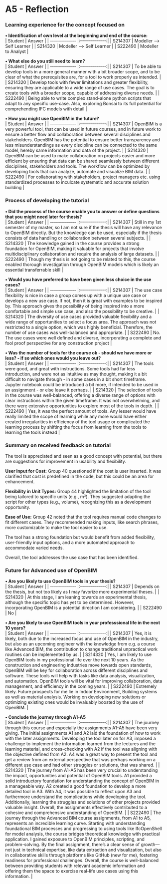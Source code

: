 # A5 - Reflection #

### Learning experience for the concept focused on ###

**•	Identification of own level at the beginning and end of the course:**  
| Student        | Answer |
| ------------- |:-------------:|
| S214307        | Modeller --> Self Learner |
| S214320      | Modeller --> Self Learner |
| S222490      | Modeller to Analyst |

**•	What else do you still need to learn?**  
| Student        | Answer |
| ------------- |:-------------:|
| S214307        | To be able to develop tools in a more general manner with a bit broader scope, and to be clear of what the prerequisites are, for a tool to work properly as intended. |
| S214320      | Develop tools with fewer limitations and greater flexibility, ensuring they are applicable to a wide range of use cases. The goal is to create tools with a broader scope, capable of addressing diverse needs. |
| S222490      | Being able to write complex stand-alone python scripts that adapt to any specific use-case. Also, exploring Bonsai to its full potential for comprehending IFC models with detail |

**•	How you might use OpenBIM in the future?**  
| Student        | Answer |
| ------------- |:-------------:|
| S214307        | OpenBIM is a very powerful tool, that can be used in future courses, and in future work to ensure a better flow and collaboration between several disciplines and stakeholders. OpenBIM has the potential to ensure better transparency and less misunderstandings as every discipline can be connected to the same model, hereby same information and data of the project. |
| S214320      | OpenBIM can be used to make collaboration on projects easier and more efficient by ensuring that data can be shared seamlessly between different disciplines, stakeholders and tools. The workflow can be optimized by developing tools that can analyze, automate and visualize BIM data. |
| S222490      | For collaborating with stakeholders, project managers etc. using standardized processes to inculcate systematic and accurate solution building |

### Process of developing the tutorial ###

**•	Did the process of the course enable you to answer or define questions that you might need later for thesis?**  
| Student        | Answer |
| ------------- |:-------------:|
| S214307        | Still in my 1st semester of my master, so I am not sure if the thesis will have any relevance to OpenBIM directly. But the knowledge can be used, especially if the thesis consists of data handling or collaboration between several subjects. |
| S214320      | The knowledge gained in the course provides a strong foundation for OpenBIM, making it valuable for projects that involve multidisciplinary collaboration and require the analysis of large datasets. |
| S222490      | Though my thesis is not going to be related to this, the course enabled thorough investigation through OpenBIM models which is likely an essential transferrable skill |

**•	Would you have preferred to have been given less choice in the use cases?**  
| Student        | Answer |
| ------------- |:-------------:|
| S214307        | The use case flexibility is nice in case a group comes up with a unique use case or develops a new use case. If not, then it is great with examples to be inspired by. This approach gives the possibility of being inspired into a more comfortable and simple use case, and also the possibility to be creative. |
| S214320      | The diversity of use cases provided valuable flexibility and a wide range of opportunities to select a focus area. The approach was not restricted to a single option, which was highly beneficial. Therefore, the number of use cases was well-balanced and appropriate. |
| S222490      | No. The use cases were well defined and diverse, incorporating a complete and fool proof perspective for any construction project |

**•	Was the number of tools for the course ok - should we have more or less? - if so which ones would you leave out?**  
| Student        | Answer |
| ------------- |:-------------:|
| S214307        | The tools were good, and great with instructions. Some tools had far less introduction, and were not as intuitive as may thought, making it a bit difficult to navigate through - in some cases in a bit short timeframe. Jupyter notebook could be introduced a bit more, if intended to be used in an assignment - or else leave it perhaps. |
| S214320      | The selection of tools in the course was well-balanced, offering a diverse range of options with clear instructions within the given timeframe. It was not overwhelming, and there were extensive opportunities to explore most of the tools in depth. |
| S222490      | Yes, it was the perfect amount of tools. Any lesser would have really limited the scope of learning while any more would have either created irregularities in efficiency of the tool usage or complicated the learning process by shifting the focus from learning from the tools to learning the tools instead |

### Summary on received feedback on tutorial ###

The tool is appreciated and seen as a good concept with potential, but there are suggestions for improvement in usability and flexibility.

**User Input for Cost:** Group 40 questioned if the cost is user inserted. It was clarified that cost is predefined in the code, but this could be an area for enhancement.

**Flexibility in Unit Types:** Group 44 highlighted the limitation of the tool being tailored to specific units (e.g., m²). They suggested adapting the script for other types (e.g., volume), recognizing this as a development opportunity.

**Ease of Use:** Group 42 noted that the tool requires manual code changes to fit different cases. They recommended making inputs, like search phrases, more customizable to make the tool easier to use.

The tool has a strong foundation but would benefit from added flexibility, user-friendly input options, and a more automated approach to accommodate varied needs.

Overall, the tool addresses the use case that has been identified.

### Future for Advanced use of OpenBIM ###

**•	Are you likely to use OpenBIM tools in your thesis?**  
| Student        | Answer |
| ------------- |:-------------:|
| S214307        | Depends on the thesis, but not too likely as I may favorize more experimental theses. |
| S214320      | At this stage, I am leaning towards an experimental thesis, although the specific topic has yet to be determined. However, incorporating OpenBIM is a potential direction I am considering. |
| S222490      | No |

**•	Are you likely to use OpenBIM tools in your professsional life in the next 10 years?**  
| Student        | Answer |
| ------------- |:-------------:|
| S214307        | Yes, it is likely, both due to the increased focus and use of OpenBIM in the industry, but also as an upcoming engineer with the knowledge from e.g. a course like Advanced BIM, the contribution to change traditional unpractical work routines can be implemented by us. |
| S214320      | Yes, I am likely to use OpenBIM tools in my professional life over the next 10 years. As the construction and engineering industries move towards open standards, OpenBIM will be key for collaboration across different disciplines and software. These tools will help with tasks like data analysis, visualization, and automation. OpenBIM tools will be vital for improving collaboration, data management, and efficiency in the coming years. |
| S222490      | Extremely likely. Future prospects for me lie in Indoor Environment, Building systems as well as material analysis. Working on developing new solutions or optimizing existing ones would be invaluably boosted by the use of OpenBIM. |

**•	Conclude the journey through A1-A5**  
| Student        | Answer |
| ------------- |:-------------:|
| S214307        | The journey through this course and especially the assignments A1-A5 have been very giving. The initial assignments A1 and A2 laid the foundation of how to work with the later assignments. Developing the tool later on for A3, imposed a challenge to implement the information learned from the lectures and the learning material, and cross-checking with A2 if the tool was aligning with the objective defined from A2. A4 was a great way to present the tool and get a review from an external perspective that was perhaps working on a different use case and had other struggles or solutions, that was shared. |
| S214320      | The journey from A1-A5 has been very crucial to understanding the impact, opportunities and potential of OpenBIM tools. A1 provided a solid introductory foundation for understanding the concept of OpenBIM in a manageable way. A2 created a good foundation to develop a more detailed tool in A3. With A4, it was possible to reflect upon A3 and furthermore understand the complications while developing the tool. Additionally, learning the struggles and solutions of other projects provided valuable insight. Overall, the assignments effectively contributed to a cohesive and comprehensive understanding of OpenBIM. |
| S222490      | The journey through the Advanced BIM course assignments, from A1 to A5, represents an incredible learning curve. Starting with understanding foundational BIM processes and progressing to using tools like IfcOpenShell for model analysis, the course bridges theoretical knowledge with practical application. I gained exposure to OpenBIM principles, scripting, and problem-solving. By the final assignment, there’s a clear sense of growth—not just in technical expertise, like data extraction and visualization, but also in collaborative skills through platforms like GitHub (new for me), fostering readiness for professional challenges. Overall, the course is well-balanced between providing students with relevant academic information and offering them the space to exercise real-life use cases using this information. |

